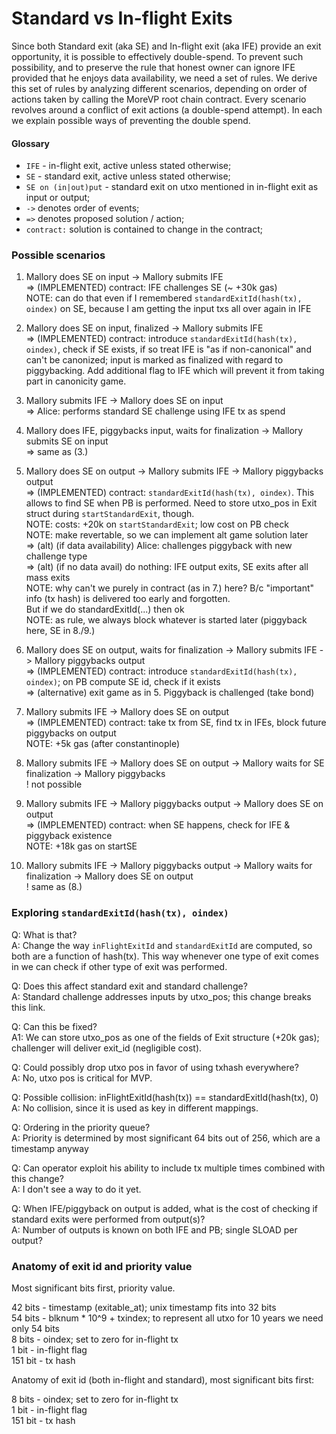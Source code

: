 Standard vs In-flight Exits
==

Since both Standard exit (aka SE) and In-flight exit (aka IFE) provide an exit opportunity, it is possible to effectively double-spend.
To prevent such possibility, and to preserve the rule that honest owner can ignore IFE provided that he enjoys data availability, we need a set of rules.
We derive this set of rules by analyzing different scenarios, depending on order of actions taken by calling the MoreVP root chain contract.
Every scenario revolves around a conflict of exit actions (a double-spend attempt).
In each we explain possible ways of preventing the double spend.

#### Glossary

* `IFE` - in-flight exit, active unless stated otherwise;
* `SE` - standard exit, active unless stated otherwise;
* `SE on (in|out)put` - standard exit on utxo mentioned in in-flight exit as input or output;
* `->` denotes order of events;
* `=>` denotes proposed solution / action;
* `contract:` solution is contained to change in the contract;

### Possible scenarios

1. Mallory does SE on input -> Mallory submits IFE  
    => (IMPLEMENTED) contract: IFE challenges SE (~ +30k gas)  
    NOTE: can do that even if I remembered `standardExitId(hash(tx), oindex)` on SE, because I am getting the input txs all over again in IFE

2. Mallory does SE on input, finalized -> Mallory submits IFE  
    => (IMPLEMENTED) contract: introduce `standardExitId(hash(tx), oindex)`, check if SE exists, if so treat IFE is "as if non-canonical" and can't be canonized; input is marked as finalized with regard to piggybacking. Add additional flag to IFE which will prevent it from taking part in canonicity game.

3. Mallory submits IFE -> Mallory does SE on input  
    => Alice: performs standard SE challenge using IFE tx as spend

4. Mallory does IFE, piggybacks input, waits for finalization -> Mallory submits SE on input  
    => same as (3.)

5. Mallory does SE on output -> Mallory submits IFE -> Mallory piggybacks output  
    => (IMPLEMENTED) contract: `standardExitId(hash(tx), oindex)`. This allows to find SE when PB is performed. Need to store utxo_pos in Exit struct during `startStandardExit`, though.  
    NOTE: costs: +20k on `startStandardExit`; low cost on PB check  
    NOTE: make revertable, so we can implement alt game solution later  
    => (alt) (if data availability) Alice: challenges piggyback with new challenge type  
    => (alt) (if no data avail) do nothing: IFE output exits, SE exits after all mass exits  
    NOTE: why can't we purely in contract (as in 7.) here? B/c "important" info (tx hash) is delivered too early and forgotten.  
    But if we do standardExitId(...) then ok  
    NOTE: as rule, we always block whatever is started later (piggyback here, SE in 8./9.)

6. Mallory does SE on output, waits for finalization -> Mallory submits IFE -> Mallory piggybacks output  
    => (IMPLEMENTED) contract: introduce `standardExitId(hash(tx), oindex)`; on PB compute SE id, check if it exists  
    => (alternative) exit game as in 5. Piggyback is challenged (take bond)

7. Mallory submits IFE -> Mallory does SE on output  
    => (IMPLEMENTED) contract: take tx from SE, find tx in IFEs, block future piggybacks on output  
    NOTE: +5k gas (after constantinople)

8. Mallory submits IFE -> Mallory does SE on output -> Mallory waits for SE finalization -> Mallory piggybacks  
   ! not possible

9. Mallory submits IFE -> Mallory piggybacks output -> Mallory does SE on output  
    => (IMPLEMENTED) contract: when SE happens, check for IFE & piggyback existence  
    NOTE: +18k gas on startSE

10. Mallory submits IFE -> Mallory piggybacks output -> Mallory waits for finalization -> Mallory does SE on output  
    ! same as (8.)

### Exploring `standardExitId(hash(tx), oindex)`
Q: What is that?  
A: Change the way `inFlightExitId` and `standardExitId` are computed, so both are a function of hash(tx).
This way whenever one type of exit comes in we can check if other type of exit was performed.

Q: Does this affect standard exit and standard challenge?  
A: Standard challenge addresses inputs by utxo_pos; this change breaks this link.  

Q: Can this be fixed?  
A1: We can store utxo_pos as one of the fields of Exit structure (+20k gas); challenger will deliver exit_id (negligible cost).  

Q: Could possibly drop utxo pos in favor of using txhash everywhere?  
A: No, utxo pos is critical for MVP.  

Q: Possible collision: inFlightExitId(hash(tx)) == standardExitId(hash(tx), 0)  
A: No collision, since it is used as key in different mappings.  

Q: Ordering in the priority queue?  
A: Priority is determined by most significant 64 bits out of 256, which are a timestamp anyway  

Q: Can operator exploit his ability to include tx multiple times combined with this change?  
A: I don't see a way to do it yet.  

Q: When IFE/piggyback on output is added, what is the cost of checking if standard exits were performed from output(s)?  
A: Number of outputs is known on both IFE and PB; single SLOAD per output?  

### Anatomy of exit id and priority value

Most significant bits first, priority value.

42 bits - timestamp (exitable_at); unix timestamp fits into 32 bits  
54 bits - blknum * 10^9 + txindex; to represent all utxo for 10 years we need only 54 bits  
8 bits - oindex; set to zero for in-flight tx  
1 bit - in-flight flag  
151 bit - tx hash

Anatomy of exit id (both in-flight and standard), most significant bits first:

8 bits - oindex; set to zero for in-flight tx  
1 bit - in-flight flag  
151 bit - tx hash
